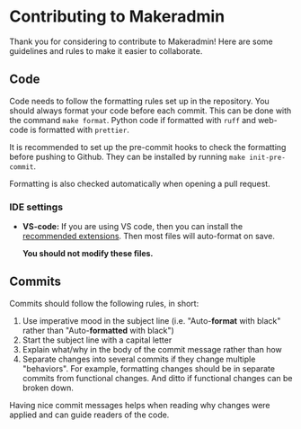 # Contributing to Makeradmin

Thank you for considering to contribute to Makeradmin! Here are some guidelines and rules to make it easier to collaborate.

## Code

Code needs to follow the formatting rules set up in the repository.
You should always format your code before each commit.
This can be done with the command `make format`.
Python code if formatted with `ruff` and web-code is formatted with `prettier`.

It is recommended to set up the pre-commit hooks to check the formatting before pushing to Github. They can be installed by running `make init-pre-commit`.

Formatting is also checked automatically when opening a pull request.

### IDE settings

-   **VS-code:** If you are using VS code, then you can install the [recommended extensions](/.vscode/extensions.json). Then most files will auto-format on save.

    **You should not modify these files.**

## Commits

Commits should follow the following rules, in short:

1.  Use imperative mood in the subject line (i.e. "Auto-**format** with black" rather than "Auto-**formatted** with black")
1.  Start the subject line with a capital letter
1.  Explain what/why in the body of the commit message rather than how
1.  Separate changes into several commits if they change multiple "behaviors". For example, formatting changes should be in separate commits from functional changes. And ditto if functional changes can be broken down.

Having nice commit messages helps when reading why changes were applied and can guide readers of the code.
